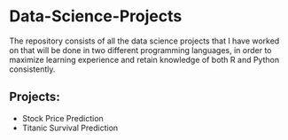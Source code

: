 # Data-Science-Projects
The repository consists of all the data science projects that I have worked on that will be done in two different programming languages, in order to maximize learning experience and retain knowledge of both R and Python consistently.

## Projects:
- Stock Price Prediction
- Titanic Survival Prediction
